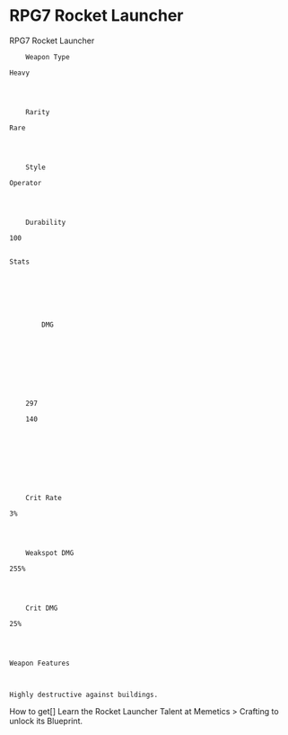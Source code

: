 # RPG7 Rocket Launcher

RPG7 Rocket Launcher


	
		
		
	
	



	
		Weapon Type
	
	Heavy



	
		Rarity
	
	Rare



	
		Style
	
	Operator



	
		Durability
	
	100


	Stats

	
	
	
	
		
		
			DMG
		
			 
		
		
	
	
	
	
	
		297
	
		140
	
	
	





	
		Crit Rate
	
	3%



	
		Weakspot DMG
	
	255%



	
		Crit DMG
	
	25%




	Weapon Features


	
	Highly destructive against buildings.







How to get[]
Learn the Rocket Launcher Talent at Memetics &gt; Crafting to unlock its Blueprint.
